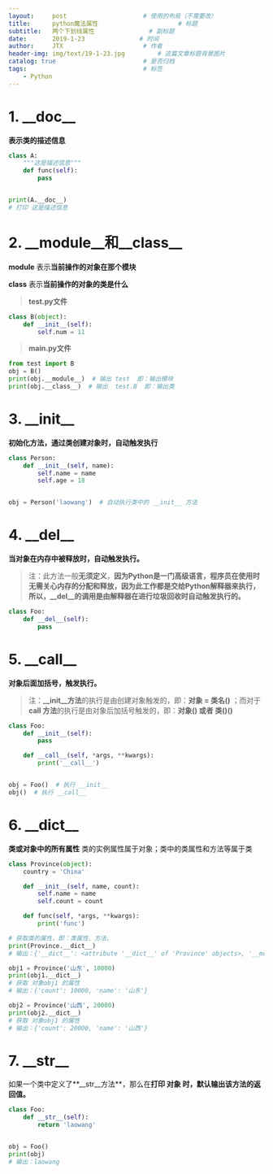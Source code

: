 ```yaml
---
layout:     post                     # 使用的布局（不需要改）
title:      python魔法属性                      # 标题 
subtitle:   两个下划线属性               # 副标题
date:       2019-1-23               # 时间
author:     JTX                      # 作者
header-img: img/text/19-1-23.jpg         # 这篇文章标题背景图片
catalog: true                        # 是否归档
tags:                                # 标签
    - Python
---
```


# 1. \_\_doc\_\_

**表示类的描述信息**

```python
class A:
    """这是描述信息"""
    def func(self):
        pass


print(A.__doc__)
# 打印 这是描述信息
```

# 2. \_\_module\_\_和\_\_class\_\_

**__module__** 表示**当前操作的对象在那个模块**

**__class__** 表示**当前操作的对象的类是什么**

> **test.py文件**

```python
class B(object):
    def __init__(self):
        self.num = 11
```

> **main.py文件**

```python
from test import B
obj = B()
print(obj.__module__)  # 输出 test  即：输出模块
print(obj.__class__)  # 输出  test.B  即：输出类
```

# 3. \_\_init\_\_

**初始化方法，通过类创建对象时，自动触发执行**
```python
class Person:
    def __init__(self, name):
        self.name = name
        self.age = 18


obj = Person('laowang')  # 自动执行类中的 __init__ 方法
```

# 4. \_\_del\_\_

**当对象在内存中被释放时，自动触发执行。**

> 注：此方法一般**无须定义**，**因为Python是一门高级语言，程序员在使用时无需关心内存的分配和释放，因为此工作都是交给Python解释器来执行，所以，__del__的调用是由解释器在进行垃圾回收时自动触发执行的。**

```python
class Foo:
    def __del__(self):
        pass
```

# 5. \_\_call\_\_

**对象后面加括号，触发执行。**
> 注：**__init__方法**的执行是由创建对象触发的，即：**对象 = 类名()** ；而对于 **__call__ 方法**的执行是由对象后加括号触发的，即：**对象() 或者 类()()**

```python
class Foo:
    def __init__(self):
        pass

    def __call__(self, *args, **kwargs):
        print('__call__')


obj = Foo()  # 执行 __init__
obj()  # 执行 __call__
```

# 6. \_\_dict\_\_

**类或对象中的所有属性**
类的实例属性属于对象；类中的类属性和方法等属于类
```python
class Province(object):
    country = 'China'

    def __init__(self, name, count):
        self.name = name
        self.count = count

    def func(self, *args, **kwargs):
        print('func')

# 获取类的属性，即：类属性、方法、
print(Province.__dict__)
# 输出：{'__dict__': <attribute '__dict__' of 'Province' objects>, '__module__': '__main__', 'country': 'China', '__doc__': None, '__weakref__': <attribute '__weakref__' of 'Province' objects>, 'func': <function Province.func at 0x101897950>, '__init__': <function Province.__init__ at 0x1018978c8>}

obj1 = Province('山东', 10000)
print(obj1.__dict__)
# 获取 对象obj1 的属性
# 输出：{'count': 10000, 'name': '山东'}

obj2 = Province('山西', 20000)
print(obj2.__dict__)
# 获取 对象obj1 的属性
# 输出：{'count': 20000, 'name': '山西'}
```

# 7. \_\_str\_\_

如果一个类中定义了**__str__方法**，那么在**打印 对象 时，默认输出该方法的返回值。**
```python
class Foo:
    def __str__(self):
        return 'laowang'


obj = Foo()
print(obj)
# 输出：laowang
```